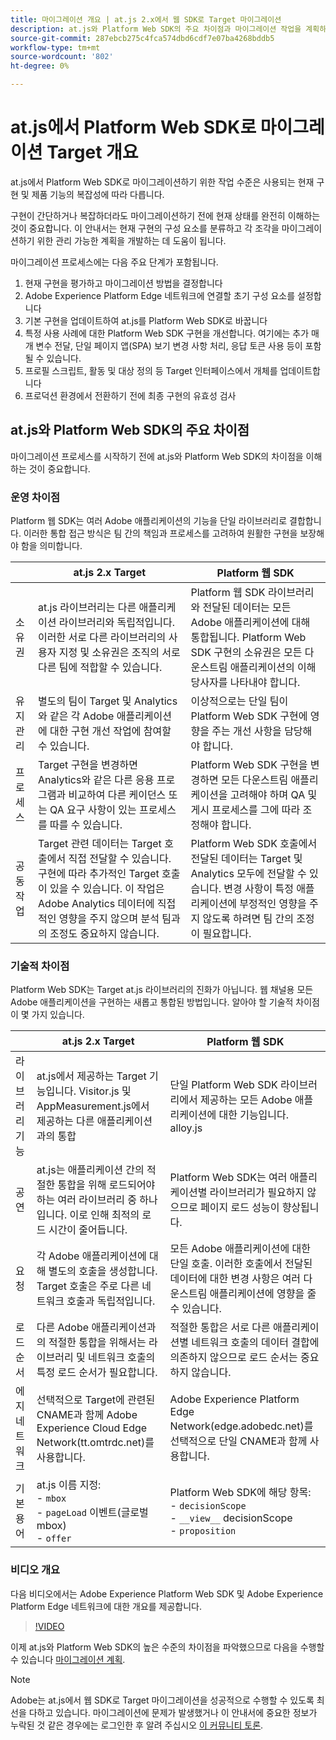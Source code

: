 ```yaml
---
title: 마이그레이션 개요 | at.js 2.x에서 웹 SDK로 Target 마이그레이션
description: at.js와 Platform Web SDK의 주요 차이점과 마이그레이션 작업을 계획하는 방법에 대해 알아봅니다.=
source-git-commit: 287ebcb275c4fca574dbd6cdf7e07ba4268bddb5
workflow-type: tm+mt
source-wordcount: '802'
ht-degree: 0%

---
```


# at.js에서 Platform Web SDK로 마이그레이션 Target 개요

at.js에서 Platform Web SDK로 마이그레이션하기 위한 작업 수준은 사용되는 현재 구현 및 제품 기능의 복잡성에 따라 다릅니다.

구현이 간단하거나 복잡하더라도 마이그레이션하기 전에 현재 상태를 완전히 이해하는 것이 중요합니다. 이 안내서는 현재 구현의 구성 요소를 분류하고 각 조각을 마이그레이션하기 위한 관리 가능한 계획을 개발하는 데 도움이 됩니다.

마이그레이션 프로세스에는 다음 주요 단계가 포함됩니다.

1. 현재 구현을 평가하고 마이그레이션 방법을 결정합니다
1. Adobe Experience Platform Edge 네트워크에 연결할 초기 구성 요소를 설정합니다
1. 기본 구현을 업데이트하여 at.js를 Platform Web SDK로 바꿉니다
1. 특정 사용 사례에 대한 Platform Web SDK 구현을 개선합니다. 여기에는 추가 매개 변수 전달, 단일 페이지 앱(SPA) 보기 변경 사항 처리, 응답 토큰 사용 등이 포함될 수 있습니다.
1. 프로필 스크립트, 활동 및 대상 정의 등 Target 인터페이스에서 개체를 업데이트합니다
1. 프로덕션 환경에서 전환하기 전에 최종 구현의 유효성 검사

## at.js와 Platform Web SDK의 주요 차이점

마이그레이션 프로세스를 시작하기 전에 at.js와 Platform Web SDK의 차이점을 이해하는 것이 중요합니다.

### 운영 차이점

Platform 웹 SDK는 여러 Adobe 애플리케이션의 기능을 단일 라이브러리로 결합합니다. 이러한 통합 접근 방식은 팀 간의 책임과 프로세스를 고려하여 원활한 구현을 보장해야 함을 의미합니다.

|  | at.js 2.x Target | Platform 웹 SDK |
|---|---|---|
| 소유권 | at.js 라이브러리는 다른 애플리케이션 라이브러리와 독립적입니다. 이러한 서로 다른 라이브러리의 사용자 지정 및 소유권은 조직의 서로 다른 팀에 적합할 수 있습니다. | Platform 웹 SDK 라이브러리와 전달된 데이터는 모든 Adobe 애플리케이션에 대해 통합됩니다. Platform Web SDK 구현의 소유권은 모든 다운스트림 애플리케이션의 이해 당사자를 나타내야 합니다. |
| 유지 관리 | 별도의 팀이 Target 및 Analytics와 같은 각 Adobe 애플리케이션에 대한 구현 개선 작업에 참여할 수 있습니다. | 이상적으로는 단일 팀이 Platform Web SDK 구현에 영향을 주는 개선 사항을 담당해야 합니다. |
| 프로세스 | Target 구현을 변경하면 Analytics와 같은 다른 응용 프로그램과 비교하여 다른 케이던스 또는 QA 요구 사항이 있는 프로세스를 따를 수 있습니다. | Platform Web SDK 구현을 변경하면 모든 다운스트림 애플리케이션을 고려해야 하며 QA 및 게시 프로세스를 그에 따라 조정해야 합니다. |
| 공동 작업 | Target 관련 데이터는 Target 호출에서 직접 전달할 수 있습니다. 구현에 따라 추가적인 Target 호출이 있을 수 있습니다. 이 작업은 Adobe Analytics 데이터에 직접적인 영향을 주지 않으며 분석 팀과의 조정도 중요하지 않습니다. | Platform Web SDK 호출에서 전달된 데이터는 Target 및 Analytics 모두에 전달할 수 있습니다. 변경 사항이 특정 애플리케이션에 부정적인 영향을 주지 않도록 하려면 팀 간의 조정이 필요합니다. |

### 기술적 차이점

Platform Web SDK는 Target at.js 라이브러리의 진화가 아닙니다. 웹 채널용 모든 Adobe 애플리케이션을 구현하는 새롭고 통합된 방법입니다. 알아야 할 기술적 차이점이 몇 가지 있습니다.

|  | at.js 2.x Target | Platform 웹 SDK |
|---|---|---|
| 라이브러리 기능 | at.js에서 제공하는 Target 기능입니다. Visitor.js 및 AppMeasurement.js에서 제공하는 다른 애플리케이션과의 통합 | 단일 Platform Web SDK 라이브러리에서 제공하는 모든 Adobe 애플리케이션에 대한 기능입니다. alloy.js |
| 공연 | at.js는 애플리케이션 간의 적절한 통합을 위해 로드되어야 하는 여러 라이브러리 중 하나입니다. 이로 인해 최적의 로드 시간이 줄어듭니다. | Platform Web SDK는 여러 애플리케이션별 라이브러리가 필요하지 않으므로 페이지 로드 성능이 향상됩니다. |
| 요청 | 각 Adobe 애플리케이션에 대해 별도의 호출을 생성합니다. Target 호출은 주로 다른 네트워크 호출과 독립적입니다. | 모든 Adobe 애플리케이션에 대한 단일 호출. 이러한 호출에서 전달된 데이터에 대한 변경 사항은 여러 다운스트림 애플리케이션에 영향을 줄 수 있습니다. |
| 로드 순서 | 다른 Adobe 애플리케이션과의 적절한 통합을 위해서는 라이브러리 및 네트워크 호출의 특정 로드 순서가 필요합니다. | 적절한 통합은 서로 다른 애플리케이션별 네트워크 호출의 데이터 결합에 의존하지 않으므로 로드 순서는 중요하지 않습니다. |
| 에지 네트워크 | 선택적으로 Target에 관련된 CNAME과 함께 Adobe Experience Cloud Edge Network(tt.omtrdc.net)를 사용합니다. | Adobe Experience Platform Edge Network(edge.adobedc.net)를 선택적으로 단일 CNAME과 함께 사용합니다. |
| 기본 용어 | at.js 이름 지정: <br> - `mbox` <br> - `pageLoad` 이벤트(글로벌 mbox) <br> - `offer` | Platform Web SDK에 해당 항목: <br> - `decisionScope` <br> - `__view__` decisionScope <br> - `proposition` |

### 비디오 개요

다음 비디오에서는 Adobe Experience Platform Web SDK 및 Adobe Experience Platform Edge 네트워크에 대한 개요를 제공합니다.

>[!VIDEO](https://video.tv.adobe.com/v/34141/?quality=12&learn=on)

이제 at.js와 Platform Web SDK의 높은 수준의 차이점을 파악했으므로 다음을 수행할 수 있습니다 [마이그레이션 계획](plan-migration.md).

>[!NOTE]
>
>Adobe는 at.js에서 웹 SDK로 Target 마이그레이션을 성공적으로 수행할 수 있도록 최선을 다하고 있습니다. 마이그레이션에 문제가 발생했거나 이 안내서에 중요한 정보가 누락된 것 같은 경우에는 로그인한 후 알려 주십시오 [이 커뮤니티 토론](https://experienceleaguecommunities.adobe.com/t5/adobe-experience-platform-data/tutorial-discussion-migrate-target-from-at-js-to-web-sdk/m-p/575587#M463).
